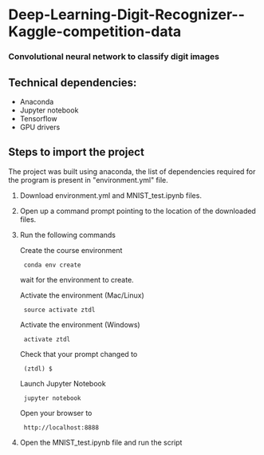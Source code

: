 # Deep-Learning-Digit-Recognizer--Kaggle-competition-data

### Convolutional neural network to classify digit images

## Technical dependencies:

- Anaconda
- Jupyter notebook
- Tensorflow
- GPU drivers

## Steps to import the project

The project was built using anaconda, the list of dependencies required for the program is present in "environment.yml" file.

1) Download environment.yml and MNIST_test.ipynb files.

2) Open up a command prompt pointing to the location of the downloaded files.

3) Run the following commands

    Create the course environment

        conda env create
    wait for the environment to create.

    Activate the environment (Mac/Linux)

        source activate ztdl
    Activate the environment (Windows)

        activate ztdl
    Check that your prompt changed to

        (ztdl) $
    Launch Jupyter Notebook

        jupyter notebook
    Open your browser to

        http://localhost:8888

4) Open the MNIST_test.ipynb file and run the script
